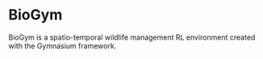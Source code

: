 # BioGym

BioGym is a spatio-temporal wildlife management RL environment created with the Gymnasium framework.
